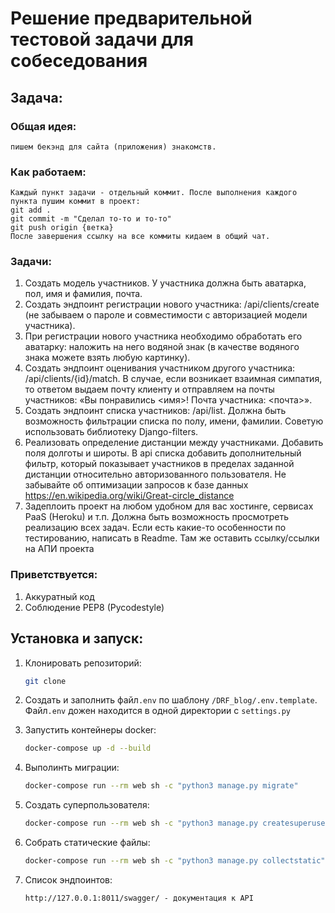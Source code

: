 # Решение предварительной тестовой задачи для собеседования

## Задача:
### Общая идея: 

    пишем бекэнд для сайта (приложения) знакомств.

### Как работаем:

    Каждый пункт задачи - отдельный коммит. После выполнения каждого пункта пушим коммит в проект:
    git add .
    git commit -m "Сделал то-то и то-то"
    git push origin {ветка}
    После завершения ссылку на все коммиты кидаем в общий чат.

### Задачи:

1. Создать модель участников. У участника должна быть аватарка, пол, имя и фамилия, почта.
1. Создать эндпоинт регистрации нового участника: /api/clients/create (не забываем о пароле и совместимости с авторизацией модели участника).
1. При регистрации нового участника необходимо обработать его аватарку: наложить на него водяной знак (в качестве водяного знака можете взять любую картинку).
1. Создать эндпоинт оценивания участником другого участника: /api/clients/{id}/match. В случае, если возникает взаимная симпатия, то ответом выдаем почту клиенту и отправляем на почты участников: «Вы понравились <имя>! Почта участника: <почта>».
1. Создать эндпоинт списка участников: /api/list. Должна быть возможность фильтрации списка по полу, имени, фамилии. Советую использовать библиотеку Django-filters.
1. Реализовать определение дистанции между участниками. Добавить поля долготы и широты. В api списка добавить дополнительный фильтр, который показывает участников в пределах заданной дистанции относительно авторизованного пользователя. Не забывайте об оптимизации запросов к базе данных
https://en.wikipedia.org/wiki/Great-circle_distance
1. Задеплоить проект на любом удобном для вас хостинге, сервисах PaaS (Heroku) и т.п. Должна быть возможность просмотреть реализацию всех задач. Если есть какие-то особенности по тестированию, написать в Readme. Там же оставить ссылку/ссылки на АПИ проекта

### Приветствуется:

1. Аккуратный код
1. Соблюдение PEP8 (Pycodestyle)

## Установка и запуск:
1. Клонировать репозиторий:
   ```bash
   git clone 
   ```
2. Создать и заполнить файл`.env` по шаблону `/DRF_blog/.env.template`. Файл`.env` дожен находится в одной директории с `settings.py`
3. Запустить контейнеры docker:
   ```bash
   docker-compose up -d --build
   ```
4. Выполинть миграции:
   
   ```bash
   docker-compose run --rm web sh -c "python3 manage.py migrate"
   ```
   
5. Создать суперпользователя:
   
   ```bash
   docker-compose run --rm web sh -c "python3 manage.py createsuperuser"
   ```
   
6. Собрать статические файлы:
   
   ```bash
   docker-compose run --rm web sh -c "python3 manage.py collectstatic"
   ```

7. Список эндпоинтов:
   ```angular2html
   http://127.0.0.1:8011/swagger/ - документация к API
   ```